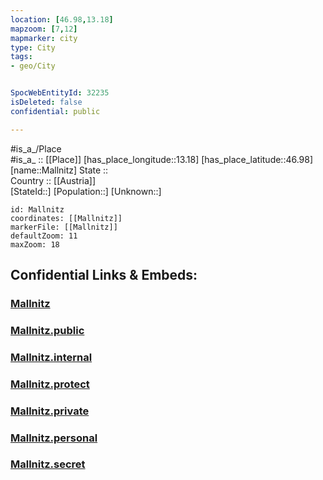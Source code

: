 ```yaml
---
location: [46.98,13.18] 
mapzoom: [7,12] 
mapmarker: city 
type: City
tags:
- geo/City


SpocWebEntityId: 32235
isDeleted: false
confidential: public

---
```

#is_a_/Place  
#is_a_ :: [[Place]] 
[has_place_longitude::13.18] 
[has_place_latitude::46.98] 
[name::Mallnitz] 
State ::  
Country :: [[Austria]]  
[StateId::] 
[Population::] 
[Unknown::] 


```leaflet
id: Mallnitz
coordinates: [[Mallnitz]] 
markerFile: [[Mallnitz]] 
defaultZoom: 11 
maxZoom: 18
```


## Confidential Links & Embeds: 

### [Mallnitz](/_Standards/Earth/Continent/Europe/Europe~Central/Austria/Austrias_States/Kärnten/City/Mallnitz.md) 

### [Mallnitz.public](/_public/Earth/Continent/Europe/Europe~Central/Austria/Austrias_States/Kärnten/City/Mallnitz.public.md) 

### [Mallnitz.internal](/_internal/Earth/Continent/Europe/Europe~Central/Austria/Austrias_States/Kärnten/City/Mallnitz.internal.md) 

### [Mallnitz.protect](/_protect/Earth/Continent/Europe/Europe~Central/Austria/Austrias_States/Kärnten/City/Mallnitz.protect.md) 

### [Mallnitz.private](/_private/Earth/Continent/Europe/Europe~Central/Austria/Austrias_States/Kärnten/City/Mallnitz.private.md) 

### [Mallnitz.personal](/_personal/Earth/Continent/Europe/Europe~Central/Austria/Austrias_States/Kärnten/City/Mallnitz.personal.md) 

### [Mallnitz.secret](/_secret/Earth/Continent/Europe/Europe~Central/Austria/Austrias_States/Kärnten/City/Mallnitz.secret.md)

